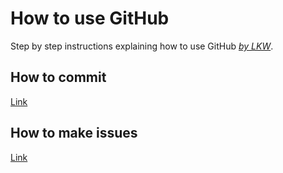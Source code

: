 # How to use GitHub
Step by step instructions explaining how to use GitHub [_by LKW_](https://github.com/leowikin).

## How to commit
[Link](https://github.com/leowilkin/howtogithub/commits)
## How to make issues
[Link](https://github.com/leowilkin/howtogithub/issues)

